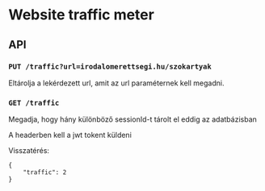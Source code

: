 # Website traffic meter
## API
### `PUT /traffic?url=irodalomerettsegi.hu/szokartyak`
Eltárolja a lekérdezett url, amit az url paraméternek kell megadni.
### `GET /traffic`
Megadja, hogy hány különböző sessionId-t tárolt el eddig az adatbázisban

A headerben kell a jwt tokent küldeni

Visszatérés:
```
{
    "traffic": 2
}
```